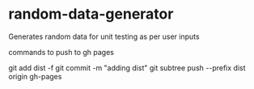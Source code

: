 # random-data-generator
Generates random data for unit testing as per user inputs

commands to push to gh pages

git add dist -f
git commit -m "adding dist"
git subtree push --prefix dist origin gh-pages
